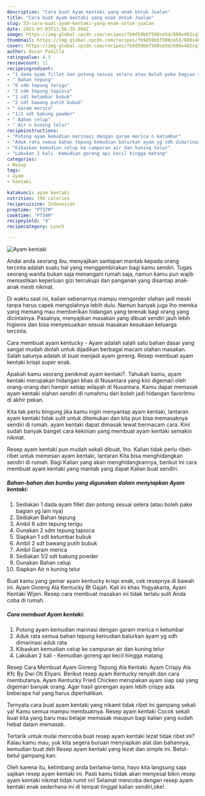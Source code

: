 ```yaml
---
description: "Cara buat Ayam kentaki yang enak Untuk Jualan"
title: "Cara buat Ayam kentaki yang enak Untuk Jualan"
slug: 53-cara-buat-ayam-kentaki-yang-enak-untuk-jualan
date: 2021-07-03T11:56:35.894Z
image: https://img-global.cpcdn.com/recipes/fb9d59bbf508ce5d/680x482cq70/ayam-kentaki-foto-resep-utama.jpg
thumbnail: https://img-global.cpcdn.com/recipes/fb9d59bbf508ce5d/680x482cq70/ayam-kentaki-foto-resep-utama.jpg
cover: https://img-global.cpcdn.com/recipes/fb9d59bbf508ce5d/680x482cq70/ayam-kentaki-foto-resep-utama.jpg
author: Oscar Padilla
ratingvalue: 4.3
reviewcount: 11
recipeingredient:
- "1 dada ayam fillet dan potong sesuai selera atau boleh pake bagian yg lain nya"
- " Bahan tepung"
- "6 sdm tepung terigu"
- "2 sdm tepung tapioca"
- "1 sdt ketumbar bubuk"
- "2 sdt bawang putih bubuk"
- " Garam merica"
- "1/2 sdt bakung powder"
- " Bahan celup"
- " Air n kuning telur"
recipeinstructions:
- "Potong ayam kemudian marinasi dengan garam merica n ketumbar"
- "Aduk rata semua bahan tepung kemudian balurkan ayam yg sdh dimarinasi aduk rata"
- "Kibaskan kemudian celup ke campuran air dan kuning telur"
- "Lakukan 2 kali  Kemudian goreng api kecil hingga matang"
categories:
- Resep
tags:
- ayam
- kentaki

katakunci: ayam kentaki 
nutrition: 194 calories
recipecuisine: Indonesian
preptime: "PT37M"
cooktime: "PT34M"
recipeyield: "4"
recipecategory: Lunch

---
```



![Ayam kentaki](https://img-global.cpcdn.com/recipes/fb9d59bbf508ce5d/680x482cq70/ayam-kentaki-foto-resep-utama.jpg)

Andai anda seorang ibu, menyajikan santapan mantab kepada orang tercinta adalah suatu hal yang menggembirakan bagi kamu sendiri. Tugas seorang  wanita bukan saja menangani rumah saja, namun kamu pun wajib memastikan keperluan gizi tercukupi dan panganan yang disantap anak-anak mesti nikmat.

Di waktu  saat ini, kalian sebenarnya mampu mengorder olahan jadi meski tanpa harus capek mengolahnya lebih dulu. Namun banyak juga lho mereka yang memang mau memberikan hidangan yang terenak bagi orang yang dicintainya. Pasalnya, menyajikan masakan yang dibuat sendiri jauh lebih higienis dan bisa menyesuaikan sesuai masakan kesukaan keluarga tercinta. 

Cara membuat ayam kentucky - Ayam adalah salah satu bahan dasar yang sangat mudah diolah untuk dijadikan berbagai macam olahan masakan. Salah satunya adalah di buat menjadi ayam goreng. Resep membuat ayam kentaki krispi super enak.

Apakah kamu seorang penikmat ayam kentaki?. Tahukah kamu, ayam kentaki merupakan hidangan khas di Nusantara yang kini digemari oleh orang-orang dari hampir setiap wilayah di Nusantara. Kamu dapat memasak ayam kentaki olahan sendiri di rumahmu dan boleh jadi hidangan favoritmu di akhir pekan.

Kita tak perlu bingung jika kamu ingin menyantap ayam kentaki, lantaran ayam kentaki tidak sulit untuk ditemukan dan kita pun bisa memasaknya sendiri di rumah. ayam kentaki dapat dimasak lewat bermacam cara. Kini sudah banyak banget cara kekinian yang membuat ayam kentaki semakin nikmat.

Resep ayam kentaki pun mudah sekali dibuat, lho. Kalian tidak perlu ribet-ribet untuk memesan ayam kentaki, lantaran Kita bisa menghidangkan sendiri di rumah. Bagi Kalian yang akan menghidangkannya, berikut ini cara membuat ayam kentaki yang mantab yang dapat Kalian buat sendiri.

<!--inarticleads1-->

##### Bahan-bahan dan bumbu yang digunakan dalam menyiapkan Ayam kentaki:

1. Sediakan 1 dada ayam fillet dan potong sesuai selera (atau boleh pake bagian yg lain nya)
1. Sediakan  Bahan tepung
1. Ambil 6 sdm tepung terigu
1. Gunakan 2 sdm tepung tapioca
1. Siapkan 1 sdt ketumbar bubuk
1. Ambil 2 sdt bawang putih bubuk
1. Ambil  Garam merica
1. Sediakan 1/2 sdt bakung powder
1. Gunakan  Bahan celup
1. Siapkan  Air n kuning telur


Buat kamu yang gemar ayam kentucky krispi enak, cek resepnya di bawah ini. Ayam Goreng Ala Kentucky Bt Gajah. Kali ini khas Yogyakarta, Ayam Kentaki Wijen. Resep cara membuat masakan ini tidak terlalu sulit Anda coba di rumah. 

<!--inarticleads2-->

##### Cara membuat Ayam kentaki:

1. Potong ayam kemudian marinasi dengan garam merica n ketumbar
1. Aduk rata semua bahan tepung kemudian balurkan ayam yg sdh dimarinasi aduk rata
1. Kibaskan kemudian celup ke campuran air dan kuning telur
1. Lakukan 2 kali  - Kemudian goreng api kecil hingga matang


Resep Cara Membuat Ayam Goreng Tepung Ala Kentaki. Ayam Crispy Ala Kfc By Dwi Oti Eliyani. Berikut resep ayam Kentucky renyah dan cara membutanya. Ayam Kentucky Fried Chicken merupakan ayam siap saji yang digemari banyak orang. Agar hasil gorengan ayam lebih crispy ada beberapa hal yang harus diperhatikan. 

Ternyata cara buat ayam kentaki yang nikamt tidak ribet ini gampang sekali ya! Kamu semua mampu membuatnya. Resep ayam kentaki Cocok sekali buat kita yang baru mau belajar memasak maupun bagi kalian yang sudah hebat dalam memasak.

Tertarik untuk mulai mencoba buat resep ayam kentaki lezat tidak ribet ini? Kalau kamu mau, yuk kita segera buruan menyiapkan alat dan bahannya, kemudian buat deh Resep ayam kentaki yang lezat dan simple ini. Betul-betul gampang kan. 

Oleh karena itu, ketimbang anda berlama-lama, hayo kita langsung saja sajikan resep ayam kentaki ini. Pasti kamu tiidak akan menyesal bikin resep ayam kentaki nikmat tidak rumit ini! Selamat mencoba dengan resep ayam kentaki enak sederhana ini di tempat tinggal kalian sendiri,oke!.

